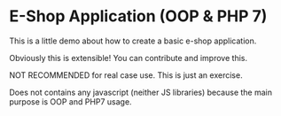 # E-Shop Application (OOP & PHP 7)

This is a little demo about how to create a basic e-shop application.

Obviously this is extensible! You can contribute and improve this.

NOT RECOMMENDED for real case use. This is just an exercise.

Does not contains any javascript (neither JS libraries) because the main purpose is OOP and PHP7 usage.
